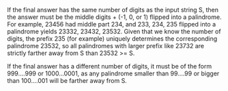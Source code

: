 If the final answer has the same number of digits as the input string S, then the answer must be the middle digits + (-1, 0, or 1) flipped into a palindrome. For example, 23456 had middle part 234, and 233, 234, 235 flipped into a palindrome yields 23332, 23432, 23532. Given that we know the number of digits, the prefix 235 (for example) uniquely determines the corresponding palindrome 23532, so all palindromes with larger prefix like 23732 are strictly farther away from S than 23532 >= S.  

If the final answer has a different number of digits, it must be of the form 999....999 or 1000...0001, as any palindrome smaller than 99....99 or bigger than 100....001 will be farther away from S.  
